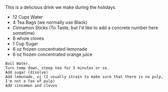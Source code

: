 This is a delicious drink we make during the holidays.
* 12 Cups Water
* 4 Tea Bags (we normally use Black)
* Cinnamon Sticks (To Taste, but I'd like to add a concrete number here sometime)
* 8 whole cloves
* 1 Cup Sugar
* 6 oz frozen concentrated lemonade
* 6 oz frozen concentrated orange juice
````
Boil Water.
Turn temp down, steep tea for 5 minutes or so.
Add sugar (disolve)
Add lemonade, oj (I usually strain to make sure that there is no pulp, I'm not a fan of pulp)
Add cinnamon and cloves
````
